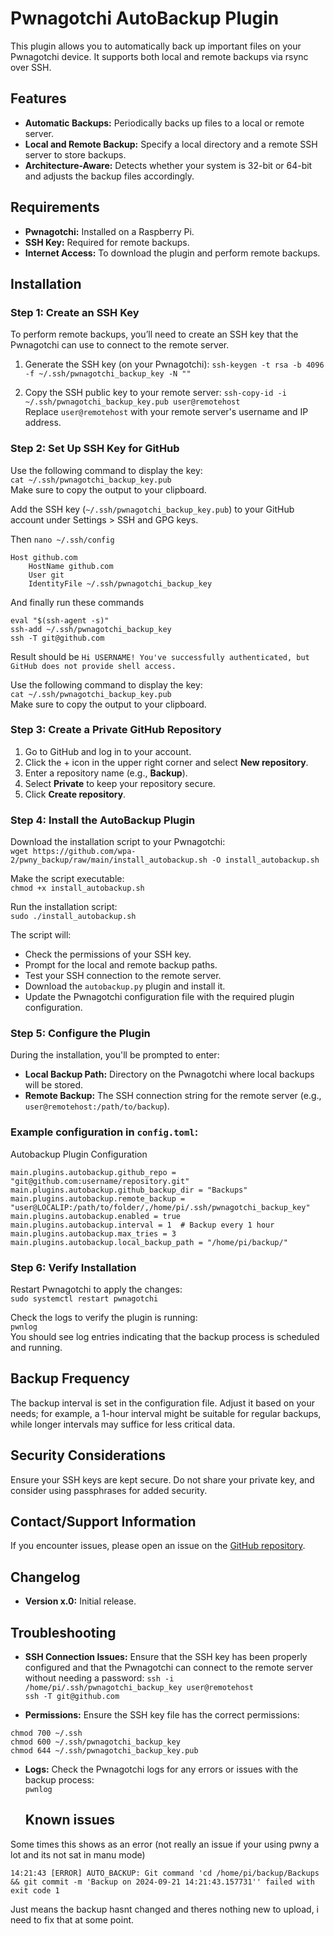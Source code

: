 # Pwnagotchi AutoBackup Plugin

This plugin allows you to automatically back up important files on your Pwnagotchi device. It supports both local and remote backups via rsync over SSH.

## Features
- **Automatic Backups:** Periodically backs up files to a local or remote server.
- **Local and Remote Backup:** Specify a local directory and a remote SSH server to store backups.
- **Architecture-Aware:** Detects whether your system is 32-bit or 64-bit and adjusts the backup files accordingly.

## Requirements
- **Pwnagotchi:** Installed on a Raspberry Pi.
- **SSH Key:** Required for remote backups.
- **Internet Access:** To download the plugin and perform remote backups.

## Installation

### Step 1: Create an SSH Key
To perform remote backups, you’ll need to create an SSH key that the Pwnagotchi can use to connect to the remote server.

1. Generate the SSH key (on your Pwnagotchi):
   `ssh-keygen -t rsa -b 4096 -f ~/.ssh/pwnagotchi_backup_key -N ""`

2. Copy the SSH public key to your remote server:
   `ssh-copy-id -i ~/.ssh/pwnagotchi_backup_key.pub user@remotehost`  
   Replace `user@remotehost` with your remote server's username and IP address.

### Step 2: Set Up SSH Key for GitHub

Use the following command to display the key:  
`cat ~/.ssh/pwnagotchi_backup_key.pub`  
Make sure to copy the output to your clipboard.

Add the SSH key (`~/.ssh/pwnagotchi_backup_key.pub`) to your GitHub account under Settings > SSH and GPG keys.

Then
`nano ~/.ssh/config`

```
Host github.com
    HostName github.com
    User git
    IdentityFile ~/.ssh/pwnagotchi_backup_key
```

And finally run these commands

```
eval "$(ssh-agent -s)"
ssh-add ~/.ssh/pwnagotchi_backup_key
ssh -T git@github.com
```

Result should be 
`Hi USERNAME! You've successfully authenticated, but GitHub does not provide shell access.`




Use the following command to display the key:  
`cat ~/.ssh/pwnagotchi_backup_key.pub`  
Make sure to copy the output to your clipboard.

### Step 3: Create a Private GitHub Repository
1. Go to GitHub and log in to your account.
2. Click the + icon in the upper right corner and select **New repository**.
3. Enter a repository name (e.g., **Backup**).
4. Select **Private** to keep your repository secure.
5. Click **Create repository**.

### Step 4: Install the AutoBackup Plugin
Download the installation script to your Pwnagotchi:  
`wget https://github.com/wpa-2/pwny_backup/raw/main/install_autobackup.sh -O install_autobackup.sh`  

Make the script executable:  
`chmod +x install_autobackup.sh`  

Run the installation script:  
`sudo ./install_autobackup.sh`  

The script will:
- Check the permissions of your SSH key.
- Prompt for the local and remote backup paths.
- Test your SSH connection to the remote server.
- Download the `autobackup.py` plugin and install it.
- Update the Pwnagotchi configuration file with the required plugin configuration.

### Step 5: Configure the Plugin
During the installation, you'll be prompted to enter:
- **Local Backup Path:** Directory on the Pwnagotchi where local backups will be stored.
- **Remote Backup:** The SSH connection string for the remote server (e.g., `user@remotehost:/path/to/backup`).

### Example configuration in `config.toml`:

Autobackup Plugin Configuration
```
main.plugins.autobackup.github_repo = "git@github.com:username/repository.git"
main.plugins.autobackup.github_backup_dir = "Backups"
main.plugins.autobackup.remote_backup = "user@LOCALIP:/path/to/folder/,/home/pi/.ssh/pwnagotchi_backup_key"
main.plugins.autobackup.enabled = true
main.plugins.autobackup.interval = 1  # Backup every 1 hour
main.plugins.autobackup.max_tries = 3
main.plugins.autobackup.local_backup_path = "/home/pi/backup/"
```

### Step 6: Verify Installation
Restart Pwnagotchi to apply the changes:  
`sudo systemctl restart pwnagotchi`  

Check the logs to verify the plugin is running:  
`pwnlog`  
You should see log entries indicating that the backup process is scheduled and running.

## Backup Frequency
The backup interval is set in the configuration file. Adjust it based on your needs; for example, a 1-hour interval might be suitable for regular backups, while longer intervals may suffice for less critical data.

## Security Considerations
Ensure your SSH keys are kept secure. Do not share your private key, and consider using passphrases for added security.

## Contact/Support Information
If you encounter issues, please open an issue on the [GitHub repository](https://github.com/wpa-2/pwny_backup/issues).

## Changelog
- **Version x.0:** Initial release.

## Troubleshooting
- **SSH Connection Issues:** Ensure that the SSH key has been properly configured and that the Pwnagotchi can connect to the remote server without needing a password:
   `ssh -i /home/pi/.ssh/pwnagotchi_backup_key user@remotehost`  
   `ssh -T git@github.com`

- **Permissions:** Ensure the SSH key file has the correct permissions:
```
chmod 700 ~/.ssh
chmod 600 ~/.ssh/pwnagotchi_backup_key
chmod 644 ~/.ssh/pwnagotchi_backup_key.pub
```

- **Logs:** Check the Pwnagotchi logs for any errors or issues with the backup process:  
   `pwnlog`

  ## Known issues
  
Some times this shows as an error (not really an issue if your using pwny a lot and its not sat in manu mode)

`14:21:43 [ERROR] AUTO_BACKUP: Git command 'cd /home/pi/backup/Backups && git commit -m 'Backup on 2024-09-21 14:21:43.157731'' failed with exit code 1`

Just means the backup hasnt changed and theres nothing new to upload, i need to fix that at some point. 
 




